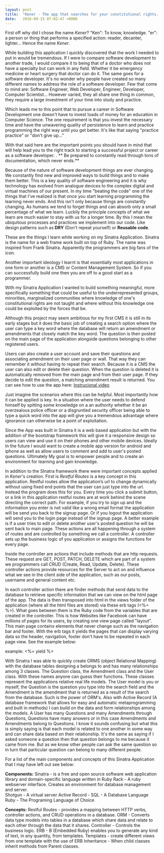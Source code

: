```yaml
---
layout: post
title:  "Kener - The app that searches for your constitutional rights. "
date:   2016-09-15 07:02:47 +0000
---
```



First off why did I chose the name *Kener*? "Ken": To know, knowledge. "er": a person or thing that performs a specified action: reader, decanter, lighter...
Hence the name *Kener*.

While building this application I quickly discovered that the work I needed to put in would be tremendous. If I were to compare software development to another trade, I would compare it to being that of a doctor who does not have a specialty but can work in any field. Whether it be emergency medicine or heart surgery that doctor can do it. The same goes for a software developer. It's no wonder why people have created so many different names to address the role of a software developer. Few that come to mind are: Software Engineer, Web Developer, Engineer, Developer, Computer Scientist... However varied, they all share one thing in common, they require a large investment of your time into study and practice.

Which leads me to this point that to pursue a career in Software Development one doesn't have to invest loads of money for an education in Computer Science. The one requirement is that you invest the necessary time and have the unwavering quality of persistence to learn and practice programming the right way until you get better. It's like that saying "practice practice" or "don't give up..."

With that said here are the important points you should have in mind that will help lead you to the right track to starting a successful project or career as a software developer.
. 
** Be prepared to constantly read through tons of documentation, which never ends.** 

Because of the nature of software development things are ever changing. We constantly find new and improved ways to build things and to make them better. This is a key quality of software engineering and it is why technology has evolved from analogue devices to the complex digital and virtual machines of our present. In my time "beating the code" one of the things that I've realized is that once you start learning programming the learning never ends. And this isn't only because things are constantly changing. As humans we tend to forget things and can absorb only a small percentage of what we learn. Luckily the principle concepts of what we learn are much easier to stay with us for a longer time. By this I mean the ubiquitous processes and practices we implement into our code. Like design patterns such as **DRY** (Don't repeat yourself) or **Reusable code**.

These are the things I learn while working on my Sinatra Application. Sinatra is the name for a web frame work built on top of Ruby. The name was inspired from Frank Sinatra. Apparently the programmers are big fans of the icon. 

Another important ideology I learnt is that essentially most applications in one form or another is a CMS or Content Management System. So if you can successfully build one then you are off to a good start as a programmer. 

With my Sinatra Application I wanted to build something meaningful, more specifically something that could be useful to the underrepresented groups, minorities, marginalized communities where knowledge of one's constitutional rights are not taught and where without this knowledge one could be exploited by the forces that be. 

Although this project may seem ambitious for my first CMS it is still in its early stages but it does the basic job of creating a search option where the user can type a key word where the database will return an amendment or amendments that closely match the key word. The question is then posted on the main page of the application alongside questions belonging to other registered users.

Users can also create a user account and save their questions and associating amendment on their user page or wall. That way they can remember it without having to repeat their search.  Because it is a CMS the user can also edit or delete their question. When the question is deleted it is automatically removed from the main page and from their user page. If they decide to edit the question, a matching amendment result is returned. 
You can see how to use the app here: [Instrucional video](https://vimeo.com/182806199)

Just imagine the scenarios where this can be helpful. Most importantly how it can be applied is key. In a situation where the user needs to defend himself by spitting some knowledge on a an authority whether it be an overzealous police officer or a disgruntled security officer being able to type a quick word into the app will give you a tremendous advantage where ignorance can otherwise be a point of exploitation. 

Since the App was built in Sinatra it is a web based application but with the addition of the bootstrap framework this will give it a responsive design so users can view and use it on their phones and other mobile devices. Ideally In the future I would want to create a mobile app version for android and iphone as well as allow users to comment and add to user's posted questions. Ultimately My goal is to empower people and to create an environment for learning and gain knowledge. 

In addition to the SInatra framework there were important concepts applied in *Kener*'s creation. First is 
*Restful Routes* is a key concept in this application. Restful routes allow the application’s url to change dynamically without using fixed end points that the user can just type into the url. Instead the program does this for you. Every time you click a submit button, or a link in this application restful routes are at work behind the scene directing the correct path. For example, if you try to sign up and the information you enter is not valid like a wrong email format the application will be send you back to the signup page. Or if you logout the application will send you to the login page instead of the signup page. A better example is if a user tries to edit or delete another user's posted question he will be sent back to main page. These actions are all happening through a system of routes and are controlled by something we call a controller. A controller sets up the business logic of you application or assigns the functions for every page.

Inside the controller are actions that include methods that are http requests. These request are GET, POST, PATCH, DELETE which are part of a system we programmers call CRUD (Create, Read, Update, Delete). These controller actions provide resources for the Server to act on and influence what we see in the client side of the application, such as our posts, username and general content etc. 

In each controller action there are finder methods that send data to the database to retrieve specific information that we can view on the html page of the app. The data is then transposed into html in the views folder of the application (where all the html files are stored) via these erb tags (<%= %>). What goes between them is the Ruby code from the variables that are created in the controller.  This is how Websites like Facebook can have millions of pages for its users, by creating one view page called "layout". This main page contains elements that never change such as the navigation bar and footer. With the erb tags it yields the pages that can display varying data so the header, navigation, footer don't have to be repeated in each page view. See the example below:

example: <%= yield %>

With Sinatra I was able to quickly create ORMS (object Relational Mapping) with the database tables designing a belongs to and has many relationships among 3 classes. The Question class, the Amendment class and the User class. With these names anyone can guess their functions. These classes represent the applications relative real life models. The User model is you or myself, the Question is the question you type into the search field and the Amendment is the amendment that is returned as a result of the search from the database. Such is the power of ORM's. Also with Active Record (A database framework that allows for easy and automatic metaprogramming and built in methods) I can build on the data and form relationships among the models. A User has many Questions and many Amendments through Questions, Questions have many answers or in this case Amendments and Amendments belong to Questions. I know it sounds confusing but what this is simply saying is that each model is related to one another in some way and can share data based on their relationship. It's the same as saying if I asked someone a question then that question belongs to me because it came from me. But as we know other people can ask the same question so in turn that particular question can belong to many different people. 

For a list of the main components and concepts of this Sinatra Application that I may have left out see below:

**Components:**
    Sinatra - is a free and open source software web application library and domain-specific language written in Ruby
		Rack - A ruby webserver interface. Creates an environment for database management and server.  
		Shotgun - A virtual server
		Active Record - 
		SQL - A Database Language
		Ruby - The Programing Language of Choice
		
 
**Concepts:**
    Restful Routes - provides a mapping between HTTP verbs, controller actions, and CRUD operations in a database.
		ORM - Converts data type models into tables in a database which share data and relate to each other through the data    that it shares.
		Controller - Controls the business logic. 
		ERB - B (Embedded Ruby) enables you to generate any kind of text, in any quantity, from templates. 
		Templates - create different views from one template with the use of ERB
		Inheritance - When child classes inherit methods from Parent classes.

